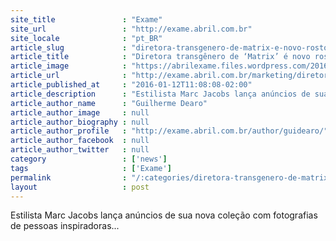 ```yaml
---
site_title               : "Exame"
site_url                 : "http://exame.abril.com.br"
site_locale              : "pt_BR"
article_slug             : "diretora-transgenero-de-matrix-e-novo-rosto-de-marc-jacobs"
article_title            : "Diretora transgênero de ‘Matrix’ é novo rosto de Marc Jacobs"
article_image            : "https://abrilexame.files.wordpress.com/2016/09/size_960_16_9_lana-wachowski-jacobs.jpg?quality=70&strip=all&w=960"
article_url              : "http://exame.abril.com.br/marketing/diretora-transgenero-de-matrix-e-novo-rosto-de-marc-jacobs/"
article_published_at     : "2016-01-12T11:08:08-02:00"
article_description      : "Estilista Marc Jacobs lança anúncios de sua nova coleção com fotografias de pessoas inspiradoras..."
article_author_name      : "Guilherme Dearo"
article_author_image     : null
article_author_biography : null
article_author_profile   : "http://exame.abril.com.br/author/guidearo/"
article_author_facebook  : null
article_author_twitter   : null
category                 : ['news']
tags                     : ['Exame']
permalink                : "/:categories/diretora-transgenero-de-matrix-e-novo-rosto-de-marc-jacobs/"
layout                   : post
---
```


Estilista Marc Jacobs lança anúncios de sua nova coleção com fotografias de pessoas inspiradoras...
